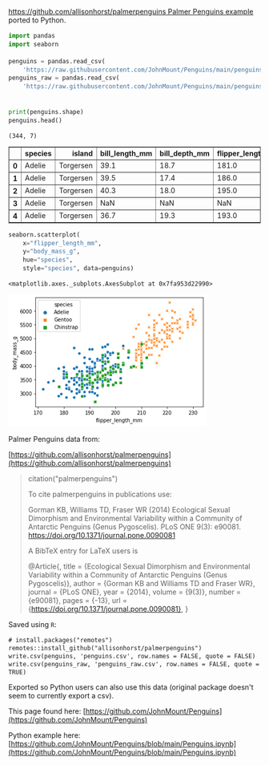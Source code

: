 [https://github.com/allisonhorst/palmerpenguins Palmer Penguins example](https://github.com/allisonhorst/palmerpenguins) ported to Python.


```python
import pandas
import seaborn

penguins = pandas.read_csv(
    'https://raw.githubusercontent.com/JohnMount/Penguins/main/penguins.csv')
penguins_raw = pandas.read_csv(
    'https://raw.githubusercontent.com/JohnMount/Penguins/main/penguins_raw.csv')


print(penguins.shape)
penguins.head()
```

    (344, 7)





<div>
<table border="1" class="dataframe">
  <thead>
    <tr style="text-align: right;">
      <th></th>
      <th>species</th>
      <th>island</th>
      <th>bill_length_mm</th>
      <th>bill_depth_mm</th>
      <th>flipper_length_mm</th>
      <th>body_mass_g</th>
      <th>sex</th>
    </tr>
  </thead>
  <tbody>
    <tr>
      <th>0</th>
      <td>Adelie</td>
      <td>Torgersen</td>
      <td>39.1</td>
      <td>18.7</td>
      <td>181.0</td>
      <td>3750.0</td>
      <td>male</td>
    </tr>
    <tr>
      <th>1</th>
      <td>Adelie</td>
      <td>Torgersen</td>
      <td>39.5</td>
      <td>17.4</td>
      <td>186.0</td>
      <td>3800.0</td>
      <td>female</td>
    </tr>
    <tr>
      <th>2</th>
      <td>Adelie</td>
      <td>Torgersen</td>
      <td>40.3</td>
      <td>18.0</td>
      <td>195.0</td>
      <td>3250.0</td>
      <td>female</td>
    </tr>
    <tr>
      <th>3</th>
      <td>Adelie</td>
      <td>Torgersen</td>
      <td>NaN</td>
      <td>NaN</td>
      <td>NaN</td>
      <td>NaN</td>
      <td>NaN</td>
    </tr>
    <tr>
      <th>4</th>
      <td>Adelie</td>
      <td>Torgersen</td>
      <td>36.7</td>
      <td>19.3</td>
      <td>193.0</td>
      <td>3450.0</td>
      <td>female</td>
    </tr>
  </tbody>
</table>
</div>




```python
seaborn.scatterplot(
    x="flipper_length_mm", 
    y="body_mass_g",
    hue="species", 
    style="species", data=penguins)

```




    <matplotlib.axes._subplots.AxesSubplot at 0x7fa953d22990>




![png](output_2_1.png)


Palmer Penguins data from:

  [https://github.com/allisonhorst/palmerpenguins](https://github.com/allisonhorst/palmerpenguins)

>citation("palmerpenguins")
>
> To cite palmerpenguins in publications use:
>
>   Gorman KB, Williams TD, Fraser WR (2014) Ecological Sexual Dimorphism
>   and Environmental Variability within a Community of Antarctic
>   Penguins (Genus Pygoscelis). PLoS ONE 9(3): e90081.
>   https://doi.org/10.1371/journal.pone.0090081
>
> A BibTeX entry for LaTeX users is
>
>   @Article{,
>     title = {Ecological Sexual Dimorphism and Environmental Variability within a Community of Antarctic Penguins (Genus Pygoscelis)},
>     author = {Gorman KB and Williams TD and Fraser WR},
>     journal = {PLoS ONE},
>     year = {2014},
>     volume = {9(3)},
>     number = {e90081},
>     pages = {-13},
>     url = {https://doi.org/10.1371/journal.pone.0090081},
>   }


Saved using `R`:

    # install.packages("remotes")
    remotes::install_github("allisonhorst/palmerpenguins")
    write.csv(penguins, 'penguins.csv', row.names = FALSE, quote = FALSE)
    write.csv(penguins_raw, 'penguins_raw.csv', row.names = FALSE, quote = TRUE)

Exported so Python users can also use this data (original package doesn't seem to currently export a csv).


This page found here: [https://github.com/JohnMount/Penguins](https://github.com/JohnMount/Penguins)

Python example here: [https://github.com/JohnMount/Penguins/blob/main/Penguins.ipynb](https://github.com/JohnMount/Penguins/blob/main/Penguins.ipynb)

